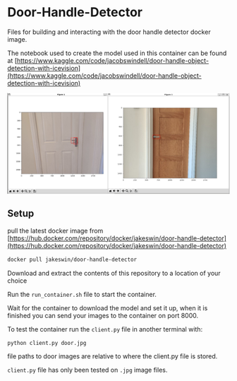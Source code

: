 # Door-Handle-Detector
Files for building and interacting with the door handle detector docker image.

The notebook used to create the model used in this container can be found at [https://www.kaggle.com/code/jacobswindell/door-handle-object-detection-with-icevision](https://www.kaggle.com/code/jacobswindell/door-handle-object-detection-with-icevision)

![Picture of doors with bounding boxes around the handle](./images/doordetectmerged.png)
## Setup
pull the latest docker image from [https://hub.docker.com/repository/docker/jakeswin/door-handle-detector](https://hub.docker.com/repository/docker/jakeswin/door-handle-detector)

```bash
docker pull jakeswin/door-handle-detector 
```

Download and extract the contents of this repository to a location of your choice

Run the `run_container.sh` file to start the container.

Wait for the container to download the model and set it up, when it is finished you can send your images to the container on port 8000.

To test the container run the `client.py` file in another terminal with:

```bash
python client.py door.jpg
```

file paths to door images are relative to where the client.py file is stored.

`client.py` file has only been tested on `.jpg` image files.

